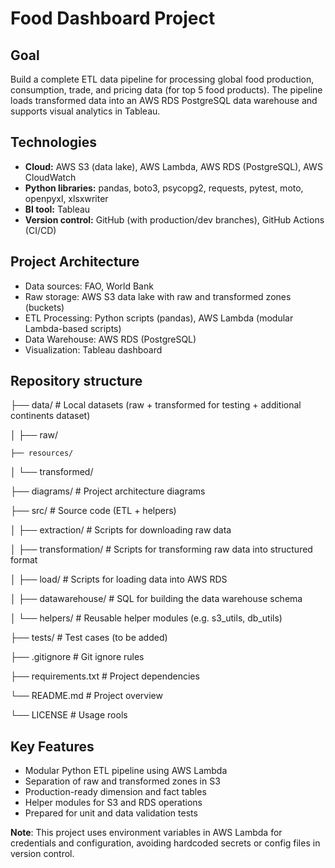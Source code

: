# Food Dashboard Project

## Goal

Build a complete ETL data pipeline for processing global food production, consumption, trade, and pricing data (for top 5 food products). The pipeline loads transformed data into an AWS RDS PostgreSQL data warehouse and supports visual analytics in Tableau.

## Technologies

- **Cloud:** AWS S3 (data lake), AWS Lambda, AWS RDS (PostgreSQL), AWS
  CloudWatch
- **Python libraries:** pandas, boto3, psycopg2, requests, pytest, moto, openpyxl, xlsxwriter
- **BI tool:** Tableau
- **Version control:** GitHub (with production/dev branches), GitHub Actions (CI/CD)

## Project Architecture

- Data sources: FAO, World Bank
- Raw storage: AWS S3 data lake with raw and transformed zones (buckets)
- ETL Processing: Python scripts (pandas), AWS Lambda (modular Lambda-based scripts)
- Data Warehouse: AWS RDS (PostgreSQL)
- Visualization: Tableau dashboard

## Repository structure

├── data/                 # Local datasets (raw + transformed for testing + additional continents dataset)

│   ├── raw/

    ├── resources/

│   └── transformed/

├── diagrams/             # Project architecture diagrams

├── src/                  # Source code (ETL + helpers)

│   ├── extraction/          # Scripts for downloading raw data

│   ├── transformation/        # Scripts for transforming raw data into structured format

│   ├── load/             # Scripts for loading data into AWS RDS

│   ├── datawarehouse/              # SQL for building the data warehouse schema

│   └── helpers/          # Reusable helper modules (e.g. s3_utils, db_utils)

├── tests/                # Test cases (to be added)

├── .gitignore            # Git ignore rules

├── requirements.txt      # Project dependencies

└── README.md             # Project overview

└── LICENSE            # Usage rools

## Key Features

- Modular Python ETL pipeline using AWS Lambda
- Separation of raw and transformed zones in S3
- Production-ready dimension and fact tables
- Helper modules for S3 and RDS operations
- Prepared for unit and data validation tests

 **Note**: This project uses environment variables in AWS Lambda for credentials and configuration, avoiding hardcoded secrets or config files in version control.
